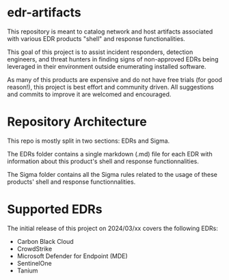 # edr-artifacts
This repository is meant to catalog network and host artifacts associated with various EDR products "shell" and response functionalities.

This goal of this project is to assist incident responders, detection engineers, and threat hunters in finding signs of non-approved EDRs being leveraged in their environment outside enumerating installed software.

As many of this products are expensive and do not have free trials (for good reason!), this project is best effort and community driven. All suggestions and commits to improve it are welcomed and encouraged.

# Repository Architecture

This repo is mostly split in two sections: EDRs and Sigma.

The EDRs folder contains a single markdown (.md) file for each EDR with information about this product's shell and response functionnalities.

The Sigma folder contains all the Sigma rules related to the usage of these products' shell and response functionnalities.

# Supported EDRs

The initial release of this project on 2024/03/xx covers the following EDRs:
- Carbon Black Cloud
- CrowdStrike
- Microsoft Defender for Endpoint (MDE)
- SentinelOne
- Tanium
